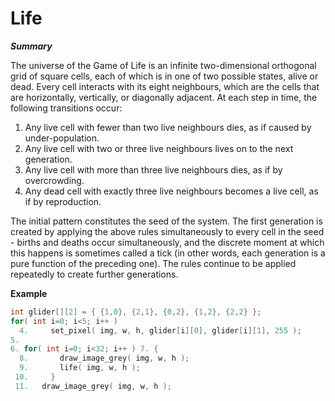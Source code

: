 # Life

***Summary***

The universe of the Game of Life is an infinite two-dimensional orthogonal grid of square cells, each of which is in one of two possible states, alive or dead. Every cell interacts with its eight neighbours, which are the cells that are horizontally, vertically, or diagonally adjacent. At each step in time, the following transitions occur:

1. Any live cell with fewer than two live neighbours dies, as if caused by under-population.
2. Any live cell with two or three live neighbours lives on to the next generation.
3. Any live cell with more than three live neighbours dies, as if by overcrowding.
4. Any dead cell with exactly three live neighbours becomes a live cell, as if by reproduction.

The initial pattern constitutes the seed of the system. The first generation is created by applying the above rules simultaneously to every cell in the seed - births and deaths occur simultaneously, and the discrete moment at which this happens is sometimes called a tick (in other words, each generation is a pure function of the preceding one). The rules continue to be applied repeatedly to create further generations.

**Example**

```C
int glider[][2] = { {1,0}, {2,1}, {0,2}, {1,2}, {2,2} };
for( int i=0; i<5; i++ )
  4.     set_pixel( img, w, h, glider[i][0], glider[i][1], 255 );
5.
6. for( int i=0; i<32; i++ ) 7. {
  8.       draw_image_grey( img, w, h );
  9.       life( img, w, h );
 10.     }
 11.   draw_image_grey( img, w, h ); 
```

